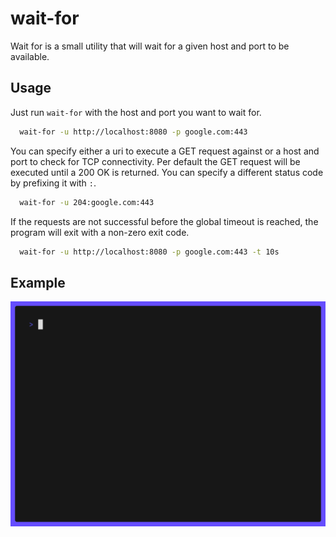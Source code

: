 # wait-for
Wait for is a small utility that will wait for a given host and port to be available.

## Usage
Just run `wait-for` with the host and port you want to wait for.

```bash
  wait-for -u http://localhost:8080 -p google.com:443
```

You can specify either a uri to execute a GET request against or a host and port to check for TCP connectivity.
Per default the GET request will be executed until a 200 OK is returned. You can specify a different status code by prefixing it with `:`.

```bash
  wait-for -u 204:google.com:443
```

If the requests are not successful before the global timeout is reached, the program will exit with a non-zero exit code.

```bash
  wait-for -u http://localhost:8080 -p google.com:443 -t 10s
```

## Example
![demo of wait-for](demo.gif)

